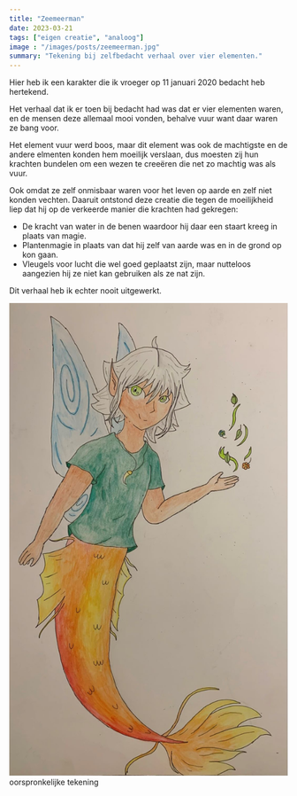 ```yaml
---
title: "Zeemeerman"
date: 2023-03-21
tags: ["eigen creatie", "analoog"]
image : "/images/posts/zeemeerman.jpg"
summary: "Tekening bij zelfbedacht verhaal over vier elementen."
---
```


Hier heb ik een karakter die ik vroeger op 11 januari 2020 bedacht heb hertekend. 

Het verhaal dat ik er toen bij bedacht had was dat er vier elementen waren, en de mensen deze allemaal mooi vonden, behalve vuur want daar waren ze bang voor. 

Het element vuur werd boos, maar dit element was ook de machtigste en de andere elmenten konden hem moeilijk verslaan, dus moesten zij hun krachten bundelen om een wezen te creeëren die net zo machtig was als vuur. 

Ook omdat ze zelf onmisbaar waren voor het leven op aarde en zelf niet konden vechten. Daaruit ontstond deze creatie die tegen de moeilijkheid liep dat hij op de verkeerde manier die krachten had gekregen:

* De kracht van water in de benen waardoor hij daar een staart kreeg in plaats van magie.
* Plantenmagie in plaats van dat hij zelf van aarde was en in de grond op kon gaan.
* Vleugels voor lucht die wel goed geplaatst zijn, maar nutteloos aangezien hij ze niet kan gebruiken als ze nat zijn.

Dit verhaal heb ik echter nooit uitgewerkt.

![Eerste Zeemeerman](zeemeerman-eerste-tekening.jpg)
oorspronkelijke tekening
